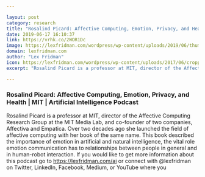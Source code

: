 ```yaml
---

layout: post
category: research
title: "Rosalind Picard: Affective Computing, Emotion, Privacy, and Health"
date: 2019-06-17 16:10:37
link: https://vrhk.co/2WOR1Dc
image: https://lexfridman.com/wordpress/wp-content/uploads/2019/06/thumb_rosalind_picard_big.png
domain: lexfridman.com
author: "Lex Fridman"
icon: https://lexfridman.com/wordpress/wp-content/uploads/2017/06/cropped-lex-favicon-4-1-180x180.png
excerpt: "Rosalind Picard is a professor at MIT, director of the Affective Computing Research Group at the MIT Media Lab, and co-founder of two companies, Affectiva and Empatica. Over two decades ago she launched the field of affective computing with her book of the same name. This book described the importance of emotion in artificial and natural intelligence, the vital role emotion communication has to relationships between people in general and in human-robot interaction. If you would like to get more information about this podcast go to <https://lexfridman.com/ai> or connect with @lexfridman on Twitter, LinkedIn, Facebook, Medium, or YouTube where you"

---
```


### Rosalind Picard: Affective Computing, Emotion, Privacy, and Health | MIT | Artificial Intelligence Podcast

Rosalind Picard is a professor at MIT, director of the Affective Computing Research Group at the MIT Media Lab, and co-founder of two companies, Affectiva and Empatica. Over two decades ago she launched the field of affective computing with her book of the same name. This book described the importance of emotion in artificial and natural intelligence, the vital role emotion communication has to relationships between people in general and in human-robot interaction. If you would like to get more information about this podcast go to <https://lexfridman.com/ai> or connect with @lexfridman on Twitter, LinkedIn, Facebook, Medium, or YouTube where you